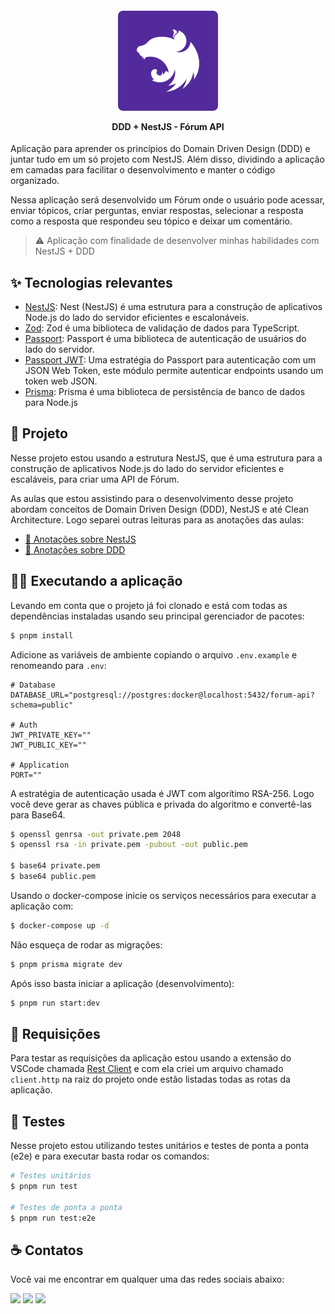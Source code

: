 <h4 align="center">
  <img src=".github/nest.svg" />

  <p>DDD + NestJS - Fórum API</p>
</h4>

Aplicação para aprender os princípios do Domain Driven Design (DDD) e juntar tudo em um só projeto com NestJS. Além disso, dividindo a aplicação em camadas para facilitar o desenvolvimento e manter o código organizado.

Nessa aplicação será desenvolvido um Fórum onde o usuário pode acessar, enviar tópicos, criar perguntas, enviar respostas, selecionar a resposta como a resposta que respondeu seu tópico e deixar um comentário.

> ⚠️ Aplicação com finalidade de desenvolver minhas habilidades com NestJS + DDD

## ✨ Tecnologias relevantes

- [NestJS](https://docs.nestjs.com): Nest (NestJS) é uma estrutura para a construção de aplicativos Node.js do lado do servidor eficientes e escalonáveis.
- [Zod](https://zod.dev): Zod é uma biblioteca de validação de dados para TypeScript.
- [Passport](https://www.passportjs.org/): Passport é uma biblioteca de autenticação de usuários do lado do servidor.
- [Passport JWT](https://www.passportjs.org/packages/passport-jwt/): Uma estratégia do Passport para autenticação com um JSON Web Token, este módulo permite autenticar endpoints usando um token web JSON.
- [Prisma](https://www.prisma.io/): Prisma é uma biblioteca de persistência de banco de dados para Node.js

## 🚀 Projeto

Nesse projeto estou usando a estrutura NestJS, que é uma estrutura para a construção de aplicativos Node.js do lado do servidor eficientes e escaláveis, para criar uma API de Fórum.

As aulas que estou assistindo para o desenvolvimento desse projeto abordam conceitos de Domain Driven Design (DDD), NestJS e até Clean Architecture. Logo separei outras leituras para as anotações das aulas:

- [📃 Anotações sobre NestJS](./.github/notes-about-nestjs.md)
- [📃 Anotações sobre DDD](./.github/notes-about-ddd.md)

## 🧑‍🏭 Executando a aplicação

Levando em conta que o projeto já foi clonado e está com todas as dependências instaladas usando seu principal gerenciador de pacotes:

```bash
$ pnpm install
```

Adicione as variáveis de ambiente copiando o arquivo `.env.example` e renomeando para `.env`:

```properties
# Database
DATABASE_URL="postgresql://postgres:docker@localhost:5432/forum-api?schema=public"

# Auth
JWT_PRIVATE_KEY=""
JWT_PUBLIC_KEY=""

# Application
PORT=""
```

A estratégia de autenticação usada é JWT com algorítimo RSA-256. Logo você deve gerar as chaves pública e privada do algoritmo e convertê-las para Base64.

```bash
$ openssl genrsa -out private.pem 2048
$ openssl rsa -in private.pem -pubout -out public.pem

$ base64 private.pem
$ base64 public.pem
```

Usando o docker-compose inicie os serviços necessários para executar a aplicação com:

```bash
$ docker-compose up -d
```

Não esqueça de rodar as migrações:

```bash
$ pnpm prisma migrate dev
```

Após isso basta iniciar a aplicação (desenvolvimento):

```bash
$ pnpm run start:dev
```

## 🦉 Requisições

Para testar as requisições da aplicação estou usando a extensão do VSCode chamada [Rest Client](https://marketplace.visualstudio.com/items?itemName=humao.rest-client) e com ela criei um arquivo chamado `client.http` na raiz do projeto onde estão listadas todas as rotas da aplicação.

## 🧪 Testes

Nesse projeto estou utilizando testes unitários e testes de ponta a ponta (e2e) e para executar basta rodar os comandos:

```bash
# Testes unitários
$ pnpm run test

# Testes de ponta a ponta
$ pnpm run test:e2e
```

## ☕ Contatos

Você vai me encontrar em qualquer uma das redes sociais abaixo:

<a href = "mailto: leo.azannielttt@gmail.com"><img src="https://img.shields.io/badge/-Gmail-%23EA4335?style=for-the-badge&logo=gmail&logoColor=white" target="_blank" margin-right="10px"></a>
<a href="https://www.linkedin.com/in/leandroazanniel/" target="_blank"><img src="https://img.shields.io/badge/-LinkedIn-%230077B5?style=for-the-badge&logo=linkedin&logoColor=white" target="_blank"></a>
<a href="https://api.whatsapp.com/send?phone=5592985406269" target="_blank"><img src="https://img.shields.io/badge/-WhatsApp-%25D366?style=for-the-badge&logo=whatsapp&logoColor=white" target="_blank"></a>

